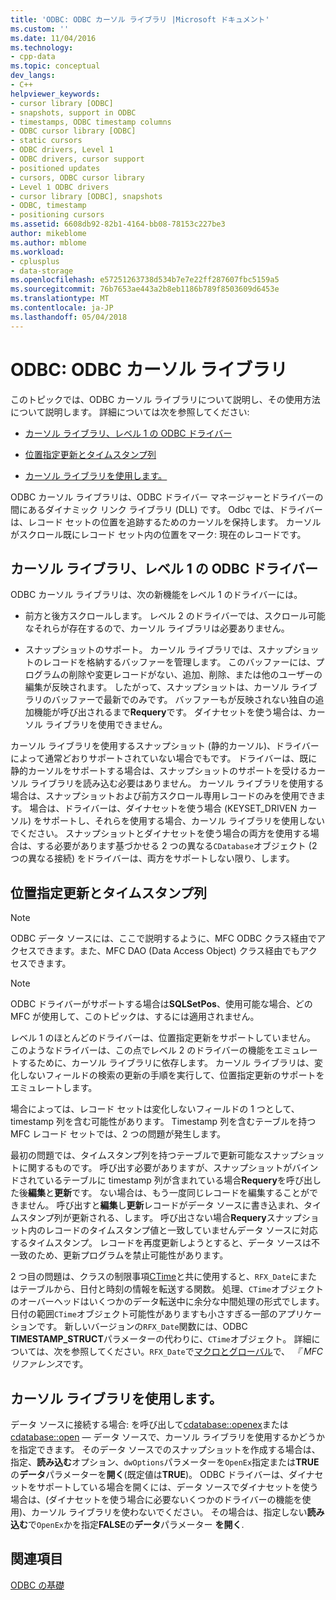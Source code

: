```yaml
---
title: 'ODBC: ODBC カーソル ライブラリ |Microsoft ドキュメント'
ms.custom: ''
ms.date: 11/04/2016
ms.technology:
- cpp-data
ms.topic: conceptual
dev_langs:
- C++
helpviewer_keywords:
- cursor library [ODBC]
- snapshots, support in ODBC
- timestamps, ODBC timestamp columns
- ODBC cursor library [ODBC]
- static cursors
- ODBC drivers, Level 1
- ODBC drivers, cursor support
- positioned updates
- cursors, ODBC cursor library
- Level 1 ODBC drivers
- cursor library [ODBC], snapshots
- ODBC, timestamp
- positioning cursors
ms.assetid: 6608db92-82b1-4164-bb08-78153c227be3
author: mikeblome
ms.author: mblome
ms.workload:
- cplusplus
- data-storage
ms.openlocfilehash: e57251263738d534b7e7e22ff287607fbc5159a5
ms.sourcegitcommit: 76b7653ae443a2b8eb1186b789f8503609d6453e
ms.translationtype: MT
ms.contentlocale: ja-JP
ms.lasthandoff: 05/04/2018
---
```

# <a name="odbc-the-odbc-cursor-library"></a>ODBC: ODBC カーソル ライブラリ
このトピックでは、ODBC カーソル ライブラリについて説明し、その使用方法について説明します。 詳細については次を参照してください:  
  
-   [カーソル ライブラリ、レベル 1 の ODBC ドライバー](#_core_the_cursor_library_and_level_1_odbc_drivers)  
  
-   [位置指定更新とタイムスタンプ列](#_core_positioned_updates_and_timestamp_columns)  
  
-   [カーソル ライブラリを使用します。](#_core_using_the_cursor_library)  
  
 ODBC カーソル ライブラリは、ODBC ドライバー マネージャーとドライバーの間にあるダイナミック リンク ライブラリ (DLL) です。 Odbc では、ドライバーは、レコード セットの位置を追跡するためのカーソルを保持します。 カーソルがスクロール既にレコード セット内の位置をマーク: 現在のレコードです。  
  
##  <a name="_core_the_cursor_library_and_level_1_odbc_drivers"></a> カーソル ライブラリ、レベル 1 の ODBC ドライバー  
 ODBC カーソル ライブラリは、次の新機能をレベル 1 のドライバーには。  
  
-   前方と後方スクロールします。 レベル 2 のドライバーでは、スクロール可能なそれらが存在するので、カーソル ライブラリは必要ありません。  
  
-   スナップショットのサポート。 カーソル ライブラリでは、スナップショットのレコードを格納するバッファーを管理します。 このバッファーには、プログラムの削除や変更レコードがない、追加、削除、または他のユーザーの編集が反映されます。 したがって、スナップショットは、カーソル ライブラリのバッファーで最新でのみです。 バッファーもが反映されない独自の追加機能が呼び出されるまで**Requery**です。 ダイナセットを使う場合は、カーソル ライブラリを使用できません。  
  
 カーソル ライブラリを使用するスナップショット (静的カーソル)、ドライバーによって通常どおりサポートされていない場合でもです。 ドライバーは、既に静的カーソルをサポートする場合は、スナップショットのサポートを受けるカーソル ライブラリを読み込む必要はありません。 カーソル ライブラリを使用する場合は、スナップショットおよび前方スクロール専用レコードのみを使用できます。 場合は、ドライバーは、ダイナセットを使う場合 (KEYSET_DRIVEN カーソル) をサポートし、それらを使用する場合、カーソル ライブラリを使用しないでください。 スナップショットとダイナセットを使う場合の両方を使用する場合は、する必要があります基づかせる 2 つの異なる`CDatabase`オブジェクト (2 つの異なる接続) をドライバーは、両方をサポートしない限り、します。  
  
##  <a name="_core_positioned_updates_and_timestamp_columns"></a> 位置指定更新とタイムスタンプ列  
  
> [!NOTE]
>  ODBC データ ソースには、ここで説明するように、MFC ODBC クラス経由でアクセスできます。また、MFC DAO (Data Access Object) クラス経由でもアクセスできます。  
  
> [!NOTE]
>  ODBC ドライバーがサポートする場合は**SQLSetPos**、使用可能な場合、どの MFC が使用して、このトピックは、するには適用されません。  
  
 レベル 1 のほとんどのドライバーは、位置指定更新をサポートしていません。 このようなドライバーは、この点でレベル 2 のドライバーの機能をエミュレートするために、カーソル ライブラリに依存します。 カーソル ライブラリは、変化しないフィールドの検索の更新の手順を実行して、位置指定更新のサポートをエミュレートします。  
  
 場合によっては、レコード セットは変化しないフィールドの 1 つとして、timestamp 列を含む可能性があります。 Timestamp 列を含むテーブルを持つ MFC レコード セットでは、2 つの問題が発生します。  
  
 最初の問題では、タイムスタンプ列を持つテーブルで更新可能なスナップショットに関するものです。 呼び出す必要がありますが、スナップショットがバインドされているテーブルに timestamp 列が含まれている場合**Requery**を呼び出した後**編集**と**更新**です。 ない場合は、もう一度同じレコードを編集することができません。 呼び出すと**編集**し**更新**レコードがデータ ソースに書き込まれ、タイムスタンプ列が更新される、します。 呼び出さない場合**Requery**スナップショット内のレコードのタイムスタンプ値と一致していませんデータ ソースに対応するタイムスタンプ。 レコードを再度更新しようとすると、データ ソースは不一致のため、更新プログラムを禁止可能性があります。  
  
 2 つ目の問題は、クラスの制限事項[CTime](../../atl-mfc-shared/reference/ctime-class.md)と共に使用すると、`RFX_Date`にまたはテーブルから、日付と時刻の情報を転送する関数。 処理、`CTime`オブジェクトのオーバーヘッドはいくつかのデータ転送中に余分な中間処理の形式でします。 日付の範囲`CTime`オブジェクト可能性がありますも小さすぎる一部のアプリケーションです。 新しいバージョンの`RFX_Date`関数には、ODBC **TIMESTAMP_STRUCT**パラメーターの代わりに、`CTime`オブジェクト。 詳細については、次を参照してください。`RFX_Date`で[マクロとグローバル](../../mfc/reference/mfc-macros-and-globals.md)で、 *『 MFC リファレンス*です。  

  
##  <a name="_core_using_the_cursor_library"></a> カーソル ライブラリを使用します。  
 データ ソースに接続する場合: を呼び出して[cdatabase::openex](../../mfc/reference/cdatabase-class.md#openex)または[cdatabase::open](../../mfc/reference/cdatabase-class.md#open) — データ ソースで、カーソル ライブラリを使用するかどうかを指定できます。 そのデータ ソースでのスナップショットを作成する場合は、指定、**読み込む**オプション、`dwOptions`パラメーターを`OpenEx`指定または**TRUE**の**データ**パラメーターを**開く**(既定値は**TRUE**)。 ODBC ドライバーは、ダイナセットをサポートしている場合を開くには、データ ソースでダイナセットを使う場合は、(ダイナセットを使う場合に必要ないくつかのドライバーの機能を使用)、カーソル ライブラリを使わないでください。 その場合は、指定しない**読み込む**で`OpenEx`かを指定**FALSE**の**データ**パラメーター **を開く**.  
  
## <a name="see-also"></a>関連項目  
 [ODBC の基礎](../../data/odbc/odbc-basics.md)